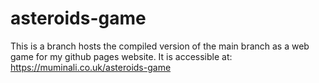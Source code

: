 # asteroids-game

This is a branch hosts the compiled version of the main branch as a web game for my github pages website.
It is accessible at: https://muminali.co.uk/asteroids-game
